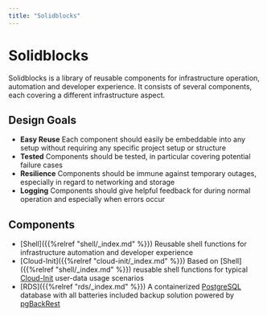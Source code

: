 ```yaml
---
title: "Solidblocks"
---
```


# Solidblocks

Solidblocks is a library of reusable components for infrastructure operation, automation and developer experience. It consists of several components, each covering a different infrastructure aspect. 

## Design Goals

* **Easy Reuse** Each component should easily be embeddable into any setup without requiring any specific project setup or structure
* **Tested** Components should be tested, in particular covering potential failure cases
* **Resilience** Components should be immune against temporary outages, especially in regard to networking and storage
* **Logging** Components should give helpful feedback for during normal operation and especially when errors occur


## Components

* [Shell]({{%relref "shell/_index.md" %}}) Reusable shell functions for infrastructure automation and developer experience
* [Cloud-Init]({{%relref "cloud-init/_index.md" %}}) Based on [Shell]({{%relref "shell/_index.md" %}}) reusable shell functions for typical [Cloud-Init](https://cloudinit.readthedocs.io/en/latest/) user-data usage scenarios
* [RDS]({{%relref "rds/_index.md" %}}) A containerized [PostgreSQL](https://www.postgresql.org/) database with all batteries included backup solution powered by [pgBackRest](https://pgbackrest.org/)
